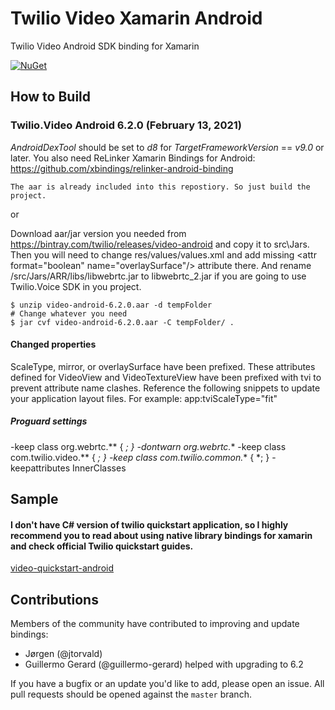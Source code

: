 # Twilio Video Xamarin Android

Twilio Video Android SDK binding for Xamarin

[![NuGet][nuget-img]][nuget-link]

[nuget-img]: https://img.shields.io/badge/nuget-6.2.0.0-blue.svg
[nuget-link]: https://www.nuget.org/packages/Twilio.Video.Android.XamarinBinding

## How to Build

### Twilio.Video Android 6.2.0 (February 13, 2021)

_AndroidDexTool_ should be set to _d8_ for _TargetFrameworkVersion_ == _v9.0_ or later.
You also need ReLinker Xamarin Bindings for Android: https://github.com/xbindings/relinker-android-binding

```
The aar is already included into this repostiory. So just build the project.    
```    
or    

Download aar/jar version you needed from https://bintray.com/twilio/releases/video-android and copy it to src\Jars. Then you will need to change res/values/values.xml and add missing \<attr format="boolean" name="overlaySurface"/> attribute there. And rename /src/Jars/ARR/libs/libwebrtc.jar to libwebrtc_2.jar if you are going to use Twilio.Voice SDK in you project.
```    
$ unzip video-android-6.2.0.aar -d tempFolder    
# Change whatever you need    
$ jar cvf video-android-6.2.0.aar -C tempFolder/ .
```

#### Changed properties
ScaleType, mirror, or overlaySurface have been prefixed. These attributes defined for VideoView and VideoTextureView have been prefixed with tvi to prevent attribute name clashes. Reference the following snippets to update your application layout files. For example: app:tviScaleType="fit"

##### Proguard settings

-keep class org.webrtc.** { *; }
-dontwarn org.webrtc.**
-keep class com.twilio.video.** { *; }
-keep class com.twilio.common.** { *; }
-keepattributes InnerClasses

## Sample

####  I don't have C# version of twilio quickstart application, so I highly recommend you to read about using native library bindings for xamarin and check official Twilio quickstart guides.

[video-quickstart-android](https://github.com/twilio/video-quickstart-android)

## Contributions

Members of the community have contributed to improving and update bindings:

- Jørgen (@jtorvald)
- Guillermo Gerard (@guillermo-gerard) helped with upgrading to 6.2

If you have a bugfix or an update you'd like to add, please open an issue. 
All pull requests should be opened against the `master` branch.
